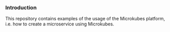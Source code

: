### Introduction

This repository contains examples of the usage of the Microkubes platform, i.e. how to create a microservice using Microkubes.